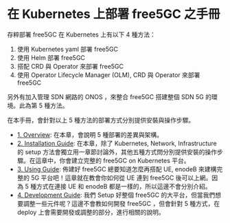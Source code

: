 # 在 Kubernetes 上部署 free5GC 之手冊

存粹部署 free5GC 在 Kubernetes 上有以下 4 種方法：  

1. 使用 Kubernetes yaml 部署 free5GC  
2. 使用 Helm 部署 free5GC  
3. 搭配 CRD 與 Operator 來部署 free5GC  
4. 使用 Operator Lifecycle Manager (OLM), CRD 與 Operator 來部署 free5GC  

另外有加入管理 SDN 網路的 ONOS ，來整合 free5GC 搭建整個 SDN 5G 的環境。此為第 5 種方法。  
  
在本手冊，會針對以上 5 種方法的部署方式分別提供安裝與操作步驟。  
  
- [1. Overview](1-Overview): 在本章，會說明 5 種部署的差異與架構。
- [2. Installation Guide](2-Installation_Guide): 在本章，除了 Kubernetes, Network, Infrastructure 的 setup 方法會獨立用一章節討論外，其他五種方式問分別提供安裝的操作步驟。在這章中，你會建立完整的 free5GC on Kubernetes 平台。
- [3. Using Guide](3-Using_Guide): 佈建好 free5GC 總要知道怎麼再搭配 UE, enodeB 來建構完整的 5G 平台吧！這章就在教會你如何從 UE 連到 free5GC 後可以上網。因為 5 種方式在連接 UE 和 enodeB 都是一樣的，所以這邊不會分別介紹。
- [4. Development Guide](4-Development_Guide): 我們 Setup 好整個 free5GC 的大平台，但當我們想要調整一些元件呢？這邊不會教如何開發 free5GC ，但會針對 5 種方式，在 deploy 上會需要開發或調整的部分，進行相關的說明。

